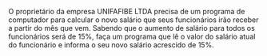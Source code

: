 O proprietário da empresa UNIFAFIBE LTDA precisa de um programa de computador para
calcular o novo salário que seus funcionários irão receber a partir do mês que vem.
Sabendo que o aumento de salário para todos os funcionários será de 15%, faça um
programa que lê o valor do salário atual do funcionário e informa o seu novo salário
acrescido de 15%.